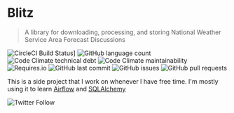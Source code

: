 # Blitz
> A library for downloading, processing, and storing National Weather Service Area Forecast Discussions

![CircleCI Build Status](https://circleci.com/gh/circleci/circleci-images.svg?style=shield)]
![GitHub language count](https://img.shields.io/github/languages/count/jjm0022/Blitz?style=plastic)
![Code Climate technical debt](https://img.shields.io/codeclimate/tech-debt/jjm0022/Blitz)
![Code Climate maintainability](https://img.shields.io/codeclimate/maintainability/jjm0022/Blitz)
![Requires.io](https://img.shields.io/requires/github/jjm0022/Blitz)
![GitHub last commit](https://img.shields.io/github/last-commit/jjm0022/Blitz)
![GitHub issues](https://img.shields.io/github/issues/jjm0022/Blitz)
![GitHub pull requests](https://img.shields.io/github/issues-pr/jjm0022/Blitz)

This is a side project that I work on whenever I have free time. I'm mostly using it to learn [Airflow](https://airflow.apache.org/) and [SQLAlchemy](https://www.sqlalchemy.org/)

![Twitter Follow](https://img.shields.io/twitter/follow/highlife_159?style=social)
